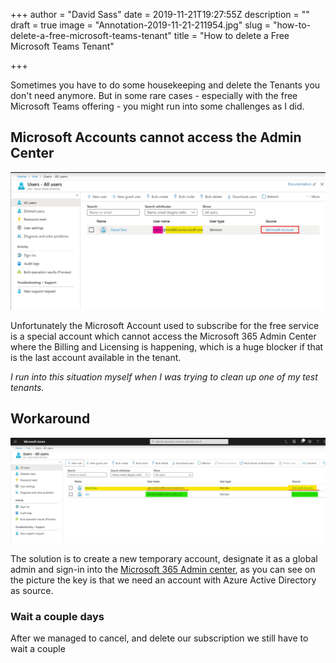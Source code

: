 +++
author = "David Sass"
date = 2019-11-21T19:27:55Z
description = ""
draft = true
image = "Annotation-2019-11-21-211954.jpg"
slug = "how-to-delete-a-free-microsoft-teams-tenant"
title = "How to delete a Free Microsoft Teams Tenant"

+++


Sometimes you have to do some housekeeping and delete the Tenants you don't need anymore. But in some rare cases - especially with the free Microsoft Teams offering - you might run into some challenges as I did.

## Microsoft Accounts cannot access the Admin Center

![The first account a global admin](Annotation-2019-11-21-203825.jpg)



Unfortunately the Microsoft Account used to subscribe for the free service is a special account which cannot access the Microsoft 365 Admin Center where the Billing and Licensing is happening, which is a huge blocker if that is the last account available in the tenant.

_I run into this situation myself when I was trying to clean up one of my test tenants._

## Workaround

![](Annotation-2019-11-21-202936.jpg)

The solution is to create a new temporary account, designate it as a global admin and sign-in into the [Microsoft 365 Admin center](https://admin.microsoft.com), as you can see on the picture the key is that we need an account with Azure Active Directory as source.

### Wait a couple days

After we managed to cancel, and delete our subscription we still have to wait a couple

